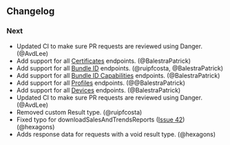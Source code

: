 ## Changelog

### Next
- Updated CI to make sure PR requests are reviewed using Danger. (@AvdLee)
- Add support for all [Certificates](https://developer.apple.com/documentation/appstoreconnectapi/certificates) endpoints. (@BalestraPatrick)
- Add support for all [Bundle ID](https://developer.apple.com/documentation/appstoreconnectapi/bundle_ids) endpoints. (@ruipfcosta, @BalestraPatrick)
- Add support for all [Bundle ID Capabilities](https://developer.apple.com/documentation/appstoreconnectapi/bundle_id_capabilities) endpoints. (@BalestraPatrick)
- Add support for all [Profiles](https://developer.apple.com/documentation/appstoreconnectapi/profiles) endpoints. (@@BalestraPatrick)
- Add support for all [Devices](https://developer.apple.com/documentation/appstoreconnectapi/devices) endpoints. (@BalestraPatrick)
- Updated CI to make sure PR requests are reviewed using Danger. (@AvdLee)
- Removed custom Result type. (@ruipfcosta)
- Fixed typo for downloadSalesAndTrendsReports ([Issue 42](https://github.com/AvdLee/appstoreconnect-swift-sdk/issues/42)) (@hexagons)
- Adds response data for requests with a void result type. (@hexagons)
